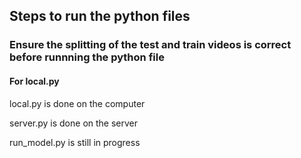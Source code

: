 ## Steps to run the python files

### Ensure the splitting of the test and train videos is correct before runnning the python file

#### For local.py


local.py is done on the computer 

server.py is done on the server

run_model.py is still in progress

